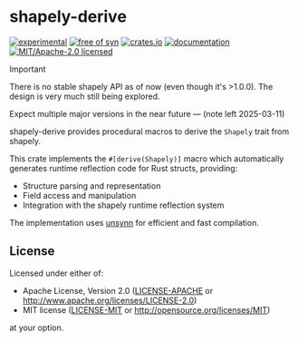 # shapely-derive

[![experimental](https://img.shields.io/badge/status-highly%20experimental-orange)](https://github.com/fasterthanlime/shapely)
[![free of syn](https://img.shields.io/badge/free%20of-syn-hotpink)](https://github.com/fasterthanlime/free-of-syn)
[![crates.io](https://img.shields.io/crates/v/shapely-derive.svg)](https://crates.io/crates/shapely-derive)
[![documentation](https://docs.rs/shapely-derive/badge.svg)](https://docs.rs/shapely-derive)
[![MIT/Apache-2.0 licensed](https://img.shields.io/crates/l/shapely-derive.svg)](./LICENSE)

> [!IMPORTANT]
>
> There is no stable shapely API as of now (even though it's >1.0.0). The design
> is very much still being explored.
>
> Expect multiple major versions in the near future — (note left 2025-03-11)

shapely-derive provides procedural macros to derive the `Shapely` trait from shapely.

This crate implements the `#[derive(Shapely)]` macro which automatically generates runtime reflection code for Rust structs, providing:

  * Structure parsing and representation
  * Field access and manipulation
  * Integration with the shapely runtime reflection system

The implementation uses [unsynn](https://crates.io/crates/unsynn) for efficient and fast compilation.

## License

Licensed under either of:

- Apache License, Version 2.0 ([LICENSE-APACHE](LICENSE-APACHE) or http://www.apache.org/licenses/LICENSE-2.0)
- MIT license ([LICENSE-MIT](LICENSE-MIT) or http://opensource.org/licenses/MIT)

at your option.
